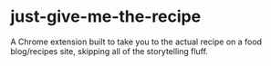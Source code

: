 # just-give-me-the-recipe
A Chrome extension built to take you to the actual recipe on a food blog/recipes site, skipping all of the storytelling fluff.
